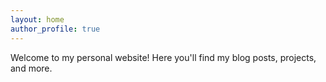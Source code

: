 ```yaml
---
layout: home
author_profile: true
---
```


Welcome to my personal website! Here you'll find my blog posts, projects, and more.